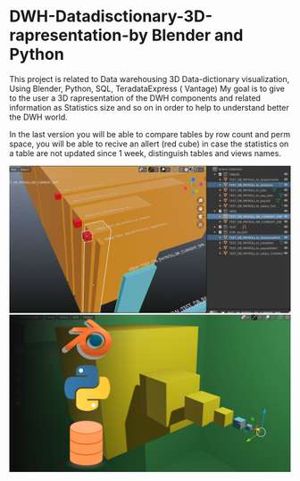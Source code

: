 # DWH-Datadisctionary-3D-rapresentation-by Blender and Python
 
This project is related to Data warehousing 3D Data-dictionary visualization, Using Blender, Python, SQL, TeradataExpress ( Vantage) 
My goal is to give to the user a 3D rapresentation of the DWH components and related information as Statistics size and so on in order 
to help to understand better the DWH world.

In the last version you will be able to compare tables by row count and perm space, you will be able to recive an allert (red cube) in case the statistics on a table are not updated since 1 week, distinguish tables and views names.

![Screenshot](10.jpg)
![Screenshot](2fe.jpg)
